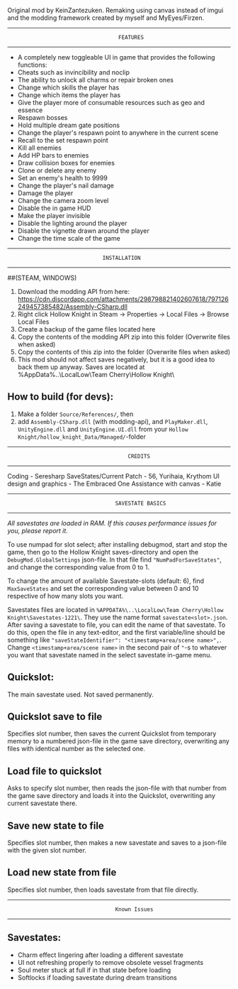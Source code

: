 Original mod by KeinZantezuken. Remaking using canvas instead of imgui and the modding framework created by myself and MyEyes/Firzen.

----------------------------------------------------------------------------------------
                                       FEATURES
----------------------------------------------------------------------------------------
* A completely new toggleable UI in game that provides the following functions:
* Cheats such as invincibility and noclip
* The ability to unlock all charms or repair broken ones
* Change which skills the player has
* Change which items the player has
* Give the player more of consumable resources such as geo and essence
* Respawn bosses
* Hold multiple dream gate positions
* Change the player's respawn point to anywhere in the current scene
* Recall to the set respawn point
* Kill all enemies
* Add HP bars to enemies
* Draw collision boxes for enemies
* Clone or delete any enemy
* Set an enemy's health to 9999
* Change the player's nail damage
* Damage the player
* Change the camera zoom level
* Disable the in game HUD
* Make the player invisible
* Disable the lighting around the player
* Disable the vignette drawn around the player
* Change the time scale of the game
----------------------------------------------------------------------------------------
                                  INSTALLATION
----------------------------------------------------------------------------------------
##(STEAM, WINDOWS)
1) Download the modding API from here: https://cdn.discordapp.com/attachments/298798821402607618/797126249457385482/Assembly-CSharp.dll
2) Right click Hollow Knight in Steam -> Properties -> Local Files -> Browse Local Files
3) Create a backup of the game files located here
4) Copy the contents of the modding API zip into this folder (Overwrite files when asked)
5) Copy the contents of this zip into the folder (Overwrite files when asked)
6) This mod should not affect saves negatively, but it is a good idea to back them up anyway.
   Saves are located at %AppData%\..\LocalLow\Team Cherry\Hollow Knight\
      
## How to build (for devs):
1) Make a folder `Source/References/`, then 
2) add `Assembly-CSharp.dll` (with modding-api), and `PlayMaker.dll`, `UnityEngine.dll` and `UnityEngine.UI.dll` from your `Hollow Knight/hollow_knight_Data/Managed/`-folder
----------------------------------------------------------------------------------------
                                          CREDITS
----------------------------------------------------------------------------------------
Coding - Seresharp
SaveStates/Current Patch - 56, Yurihaia, Krythom
UI design and graphics - The Embraced One
Assistance with canvas - Katie

----------------------------------------------------------------------------------------
                                      SAVESTATE BASICS
---------------------------------------------------------------------------------------- 
*All savestates are loaded in RAM. If this causes performance issues for you, please report it.*

To use numpad for slot select; after installing debugmod, start and stop the game, 
then go to the Hollow Knight saves-directory and open the `DebugMod.GlobalSettings` json-file.
In that file find `"NumPadForSaveStates"`, and change the corresponding value from 0 to 1.

To change the amount of available Savestate-slots (default: 6), find `MaxSaveStates` and set the corresponding value between 0 and 10 respective of how many slots you want.

Savestates files are located in `%APPDATA%\..\LocalLow\Team Cherry\Hollow Knight\Savestates-1221\`. They use the name format `savestate<slot>.json`.
After saving a savestate to file, you can edit the name of that savestate. To do this, open the file in any text-editor, and the first variable/line should be something like `"saveStateIdentifier": "<timestamp+area/scene name>",`. Change `<timestamp+area/scene name>` in the second pair of `"`-s to whatever you want that savestate named in the select savestate in-game menu.

## Quickslot: 
The main savestate used. Not saved permanently.

## Quickslot save to file
Specifies slot number, then saves the current Quickslot from temporary memory to a numbered json-file in the game save directory, overwriting any files with identical number as the selected one.

## Load file to quickslot
Asks to specify slot number, then reads the json-file with that number from the game save directory and loads it into the Quickslot, overwriting any current savestate there.

## Save new state to file 
Specifies slot number, then makes a new savestate and saves to a json-file with the given slot number.

## Load new state from file 
Specifies slot number, then loads savestate from that file directly.

----------------------------------------------------------------------------------------
                                      Known Issues
---------------------------------------------------------------------------------------- 
## Savestates:
* Charm effect lingering after loading a different savestate
* UI not refreshing properly to remove obsolete vessel fragments
* Soul meter stuck at full if in that state before loading
* Softlocks if loading savestate during dream transitions